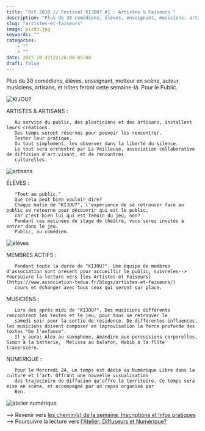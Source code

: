```yaml
---
title: "Oct 2018 // Festival KIJOU? #1 : Artistes & Faiseurs "
description: "Plus de 30 comédiens, élèves, enseignant, musiciens, artisans..."
slug: "artistes-et-faiseurs"
image: pic03.jpg
keywords: ""
categories:
    - ""
    - ""
date: 2017-10-31T22:26:09-05:00
draft: false
---
```

Plus de 30 comédiens, élèves, enseignant, metteur en scène, auteur, musiciens, artisans, et hôtes feront cette semaine-là.
Pour le Public.

![KIJOU?](/img/kijou.jpg)

ARTISTES & ARTISANS :

       Au service du public, des plasticiens et des artisans, installent leurs créations.
       Des temps seront réservés pour pouvoir les rencontrer.
       Tester leur pratique.
       Ou tout simplement, les observer dans la liberté du silence.
       Le tout sera orchestré par La Veilleuse, association collaborative de diffusion d'art vivant, et de rencontres
       culturelles.

![artisans](/img/artisans.jpg)

   ÉLÈVES :

       "Tout au public."
       Que cela peut bien vouloir dire?
       Chaque matin de "KIJOU?", l'expérience de se retrouver face au public se retourne pour découvrir qui est le public,
       car c'est bien lui qui est témoin du jeu, non?
       Pendant ces matinées de stage de théâtre, vous serez invités à entrer dans le jeu.
       Public, ou comédien.

![élèves](/img/eleves1.png)

   MEMBRES ACTIFS :

       Pendant toute la durée de "KIJOU?", Une équipe de membres d'association sont présent pour accueillir le public, suivreles--> Poursuivre la lecture vers [les Artistes et Faiseurs](https://www.association-tedua.fr/blogs/artistes-et-faiseurs/)
       cours et échanger avec tous ceux qui seront sur place.


   MUSICIENS :

       Lors des après midi de "KIJOU?", Des musiciens différents rencontrent les textes et le jeu, pour tous se retrouver le
       samedi soir pour la sortie de résidence. De différentes influences, les musiciens doivent composer en improvisation la force profonde des textes "De l'enfance".
       Il y aura: Alex au saxophone, Amandine aux percussions corporelles, Simon à la batterie,  Mélissa au balafon, Habib à la flûte traversière.

   NUMERIQUE :

       Pour le Mercredi 24, un temps est dédié au Numérique Libre dans la culture et l'art. Offrant une nouvelle visualisation
       des trajectoire de diffusion qu'offre le territoire. Ce temps sera mise en scène, et accompagné par un repas organisé par
       Ben.

![atelier numérique](/img/ateliernumerique.jpg)

  --> Revenir vers [les chemin(s) de la semaine, Inscriptions et Infos pratiques](https://www.association-tedua.fr/blogs/chemins-de-la-semaine/)
  --> Poursuivre la lecture vers [l'Atelier: Diffuseurs et Numérique? ](https://www.association-tedua.fr/blogs/le-d%C3%A9j-diffuseurs-et-num%C3%A9rique/)

